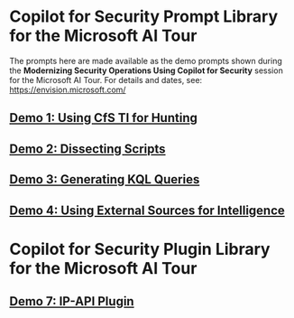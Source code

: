 # Copilot for Security Prompt Library for the Microsoft AI Tour

The prompts here are made available as the demo prompts shown during the **Modernizing Security Operations Using Copilot for Security** session for the Microsoft AI Tour. For details and dates, see: https://envision.microsoft.com/

## <a href="https://github.com/rod-trent/Copilot-for-Security/blob/main/AzureAITour/Demos/Hunting.md" target="_blank">Demo 1: Using CfS TI for Hunting</a>

## <a href="https://github.com/rod-trent/Copilot-for-Security/blob/main/AzureAITour/Demos/Dissecting_Scripts.md" target="_blank">Demo 2: Dissecting Scripts</a>

## <a href="https://github.com/rod-trent/Copilot-for-Security/blob/main/AzureAITour/Demos/Generate_KQL.md" target="_blank">Demo 3: Generating KQL Queries</a>

## <a href="https://github.com/rod-trent/Copilot-for-Security/blob/main/AzureAITour/Demos/External_Sources.md" target="_blank">Demo 4: Using External Sources for Intelligence</a>


# Copilot for Security Plugin Library for the Microsoft AI Tour

## <a href="https://github.com/rod-trent/Copilot-for-Security/tree/main/AzureAITour/Plugins/IP-API" target="_blank">Demo 7: IP-API Plugin</a>
